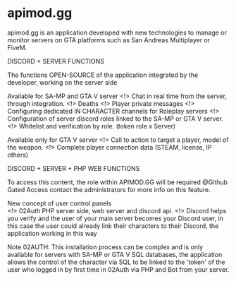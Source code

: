 # apimod.gg
apimod.gg is an application developed with new technologies to manage or monitor servers on GTA platforms such as San Andreas Multiplayer or FiveM.

DISCORD + SERVER FUNCTIONS


The functions OPEN-SOURCE of the application integrated by the developer, working on the server side

 Available for SA-MP and GTA V server 
<!> Chat in real time from the server, through integration.
<!> Deaths
<!> Player private messages
<!> Configuring dedicated IN CHARACTER channels for Roleplay servers
<!> Configuration of server discord roles linked to the SA-MP or GTA V server.
<!> Whitelist and verification by role. (token role x Server)

Available only for GTA V server
<!> Call to action to target a player, model of the weapon.
<!> Complete player connection data (STEAM, license, IP others)


 DISCORD + SERVER + PHP WEB FUNCTIONS
 

To access this content, the role within APIMOD.GG will be required @Github Gated Access  contact the administrators for more info on this feature.

  New concept of user control panels  
<!> 02Auth PHP server side, web server and discord api.
<!> Discord helps you verify and the user of your main server becomes your Discord user, in this case the user could already link their characters to their Discord, the application working in this way

Note 02AUTH: This installation process can be complex and is only available for servers with SA-MP or GTA V SQL databases, the application allows the control of the character via SQL to be linked to the 'token' of the user who logged in by first time in 02Auth via PHP and Bot from your server.
